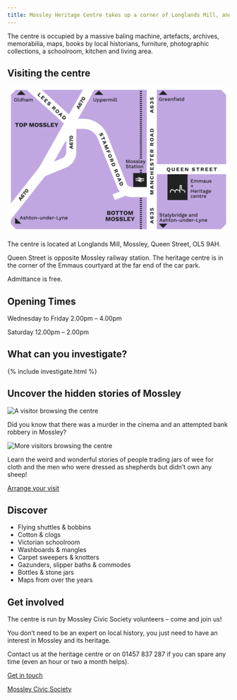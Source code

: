 ```yaml
---
title: Mossley Heritage Centre takes up a corner of Longlands Mill, and is dedicated to celebrating our incredible hilly milly history.
---
```


The centre is occupied by a massive baling machine, artefacts, archives, memorabilia, maps, books by local historians, furniture, photographic collections, a schoolroom, kitchen and living area.

## Visiting the centre

![Map showing how to get to the centre](/images/visit/MH_HeritageCentre_Map@2x.png)

The centre is located at Longlands Mill, Mossley, Queen Street, OL5 9AH.

Queen Street is opposite Mossley railway station. The heritage centre is in the corner of the Emmaus courtyard at the far end of the car park.

Admittance is free.

## Opening Times

Wednesday to Friday
2.00pm – 4.00pm

Saturday
12.00pm – 2.00pm

## What can you investigate?

{% include investigate.html %}

## Uncover the hidden stories of Mossley

![A visitor browsing the centre](https://placedog.net/200/200)

Did you know that there was a murder in the cinema and an attempted bank robbery in Mossley?

![More visitors browsing the centre](https://placedog.net/200/200)

Learn the weird and wonderful stories of people trading jars of wee for cloth and the men who were dressed as shepherds but didn’t own any sheep!

[Arrange your visit](/visit)

## Discover

- Flying shuttles & bobbins
- Cotton & clogs
- Victorian schoolroom
- Washboards & mangles
- Carpet sweepers & knotters
- Gazunders, slipper baths & commodes
- Bottles & stone jars
- Maps from over the years

## Get involved

The centre is run by Mossley Civic Society volunteers – come and join us!

You don’t need to be an expert on local history, you just need to have an interest in Mossley and its heritage.

Contact us at the heritage centre or on 01457 837 287 if you can spare any time (even an hour or two a month helps).

[Get in touch](/contact)

[Mossley Civic Society](/civic-society)
